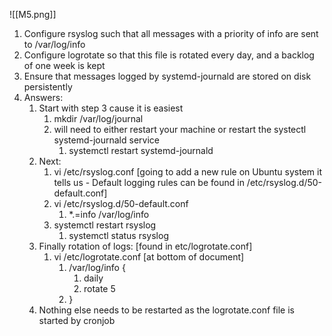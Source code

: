 ![[M5.png]]

1. Configure rsyslog such that all messages with a priority of info are sent to /var/log/info 
2. Configure logrotate so that this file is rotated every day, and a backlog of one week is kept 
3. Ensure that messages logged by systemd-journald are stored on disk persistently
4. Answers:
	1. Start with step 3 cause it is easiest
		1. mkdir /var/log/journal
		2. will need to either restart your machine or restart the systectl systemd-journald service
			1. systemctl restart systemd-journald
	2. Next:
		1. vi /etc/rsyslog.conf [going to add a new rule on Ubuntu system it tells us - Default logging rules can be found in /etc/rsyslog.d/50-default.conf]
		2. vi /etc/rsyslog.d/50-default.conf
			1. *.=info                                                /var/log/info
		3. systemctl restart rsyslog
			1. systemctl status rsyslog
	3. Finally rotation of logs: [found in etc/logrotate.conf]
		1. vi /etc/logrotate.conf [at bottom of document]
			1. /var/log/info {
				1. daily
				2. rotate 5
			2. }
	4. Nothing else needs to be restarted as the logrotate.conf file is started by cronjob